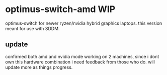 # optimus-switch-amd WIP

optimus-switch for newer ryzen/nvidia hybrid graphics laptops. this version meant for use with SDDM.

## update
confirmed both amd and nvidia mode working on 2 machines, since i dont own this hardware combination i need feedback from those who do. will update more as things progress.
